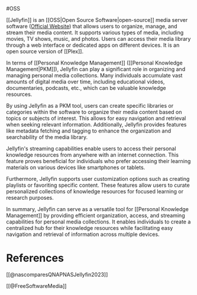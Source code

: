 #OSS

[[Jellyfin]] is an [[OSS|Open Source Software|open-source]] media server software ([Official Website](https://jellyfin.org/)) that allows users to organize, manage, and stream their media content. It supports various types of media, including movies, TV shows, music, and photos. Users can access their media library through a web interface or dedicated apps on different devices. It is an open source version of [[Plex]].

In terms of [[Personal Knowledge Management]] ([[Personal Knowledge Management|PKM]]), Jellyfin can play a significant role in organizing and managing personal media collections. Many individuals accumulate vast amounts of digital media over time, including educational videos, documentaries, podcasts, etc., which can be valuable knowledge resources.

By using Jellyfin as a PKM tool, users can create specific libraries or categories within the software to organize their media content based on topics or subjects of interest. This allows for easy navigation and retrieval when seeking relevant information. Additionally, Jellyfin provides features like metadata fetching and tagging to enhance the organization and searchability of the media library.

Jellyfin's streaming capabilities enable users to access their personal knowledge resources from anywhere with an internet connection. This feature proves beneficial for individuals who prefer accessing their learning materials on various devices like smartphones or tablets.

Furthermore, Jellyfin supports user customization options such as creating playlists or favoriting specific content. These features allow users to curate personalized collections of knowledge resources for focused learning or research purposes.

In summary, Jellyfin can serve as a versatile tool for [[Personal Knowledge Management]] by providing efficient organization, access, and streaming capabilities for personal media collections. It enables individuals to create a centralized hub for their knowledge resources while facilitating easy navigation and retrieval of information across multiple devices.

# References

[[@nascomparesQNAPNASJellyfin2023]]


[[@FreeSoftwareMedia]]